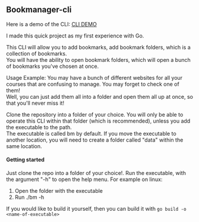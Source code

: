 ## Bookmanager-cli

Here is a demo of the CLI: [CLI DEMO](https://youtu.be/wISwRJ6rrTE)

I made this quick project as my first experience with Go.  

This CLI will allow you to add bookmarks, add bookmark folders, which is a collection of bookmarks.  
You will have the ability to open bookmark folders, which will open a bunch of bookmarks you've chosen at once.  

Usage Example: You may have a bunch of different websites for all your courses that are confusing to manage. You may forget to check one of them!  
Well, you can just add them all into a folder and open them all up at once, so that you'll never miss it!  

Clone the repository into a folder of your choice. You will only be able to operate this CLI within that folder (which is recommended), unless you add the executable to the path.  
The executable is called bm by default. If you move the executable to another location, you will need to create a folder called "data" within the same location.

#### Getting started
Just clone the repo into a folder of your choice!. Run the executable, with the argument "-h" to open the help menu. For example on linux:  
1. Open the folder with the executable  
2. Run ./bm -h  

If you would like to build it yourself, then you can build it with
```go build -o <name-of-executable>```
